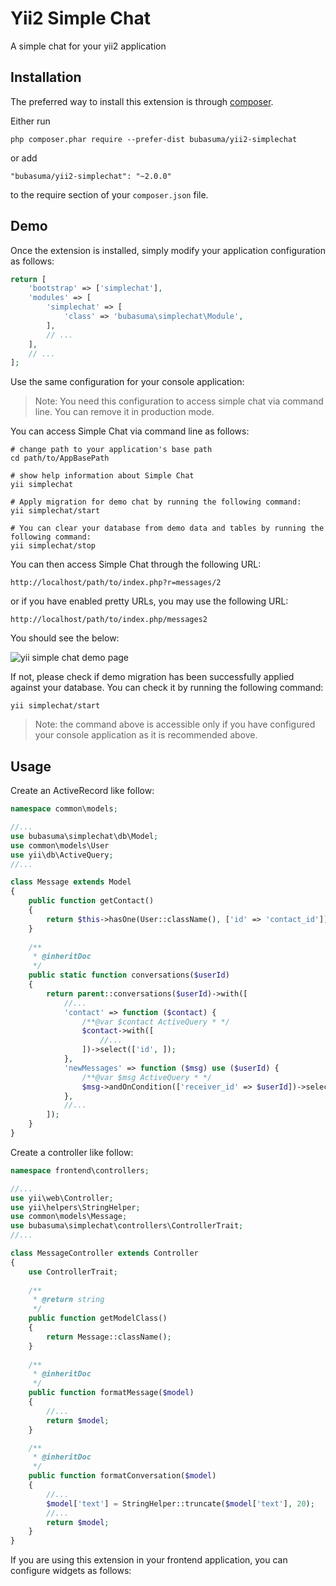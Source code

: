 Yii2 Simple Chat
================
A simple chat for your yii2 application

Installation
------------

The preferred way to install this extension is through [composer](http://getcomposer.org/download/).

Either run

```
php composer.phar require --prefer-dist bubasuma/yii2-simplechat
```

or add

```
"bubasuma/yii2-simplechat": "~2.0.0"
```

to the require section of your `composer.json` file.

Demo
-----

Once the extension is installed, simply modify your application configuration as follows:

```php
return [
    'bootstrap' => ['simplechat'],
    'modules' => [
        'simplechat' => [
            'class' => 'bubasuma\simplechat\Module',
        ],
        // ...
    ],
    // ...
];
```
Use the same configuration for your console application:

>Note: You need this configuration to access simple chat via command line. You can remove it in production mode.

You can access Simple Chat via command line as follows:

```
# change path to your application's base path
cd path/to/AppBasePath

# show help information about Simple Chat
yii simplechat

# Apply migration for demo chat by running the following command:
yii simplechat/start

# You can clear your database from demo data and tables by running the following command:
yii simplechat/stop
```

You can then access Simple Chat through the following URL:

```
http://localhost/path/to/index.php?r=messages/2
```

or if you have enabled pretty URLs, you may use the following URL:

```
http://localhost/path/to/index.php/messages2
```

You should see the below:

![yii simple chat demo page](http://i.imgur.com/mB0CsET.png "yii simple chat demo page")

If not, please check if demo migration has been successfully applied against your database. You can check it by running the following command:

```
yii simplechat/start
```
>Note: the command above is accessible only if you have configured your console application as it is recommended above.

Usage
-----
Create an ActiveRecord like follow:

```php
namespace common\models;

//...
use bubasuma\simplechat\db\Model;
use common\models\User
use yii\db\ActiveQuery;
//...

class Message extends Model
{
    public function getContact()
    {
        return $this->hasOne(User::className(), ['id' => 'contact_id']);
    }
    
    /**
     * @inheritDoc
     */
    public static function conversations($userId)
    {
        return parent::conversations($userId)->with([
            //...
            'contact' => function ($contact) {
                /**@var $contact ActiveQuery * */
                $contact->with([
                    //...
                ])->select(['id', ]);
            },
            'newMessages' => function ($msg) use ($userId) {
                /**@var $msg ActiveQuery * */
                $msg->andOnCondition(['receiver_id' => $userId])->select(['sender_id', 'COUNT(*) AS count']);
            },
            //...
        ]);
    }
}
```

Create a controller like follow:

```php
namespace frontend\controllers;

//...
use yii\web\Controller;
use yii\helpers\StringHelper;
use common\models\Message;
use bubasuma\simplechat\controllers\ControllerTrait;
//...

class MessageController extends Controller
{
    use ControllerTrait;
    
    /**
     * @return string
     */
    public function getModelClass()
    {
        return Message::className();
    }
    
    /**
     * @inheritDoc
     */
    public function formatMessage($model)
    {
        //...
        return $model;
    }

    /**
     * @inheritDoc
     */
    public function formatConversation($model)
    {
        //...
        $model['text'] = StringHelper::truncate($model['text'], 20);
        //...
        return $model;
    }
}
```
If you are using this extension in your frontend application, you can configure widgets as follows: 